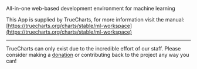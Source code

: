 All-in-one web-based development environment for machine learning

This App is supplied by TrueCharts, for more information visit the manual: [https://truecharts.org/charts/stable/ml-workspace](https://truecharts.org/charts/stable/ml-workspace)

---

TrueCharts can only exist due to the incredible effort of our staff.
Please consider making a [donation](https://truecharts.org/sponsor) or contributing back to the project any way you can!
